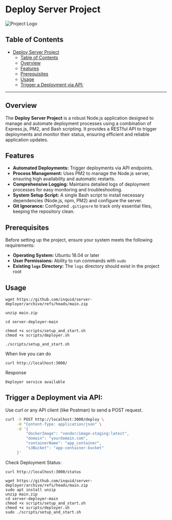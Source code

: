 # Deploy Server Project

![Project Logo](https://via.placeholder.com/150)

## Table of Contents

- [Deploy Server Project](#deploy-server-project)
  - [Table of Contents](#table-of-contents)
  - [Overview](#overview)
  - [Features](#features)
  - [Prerequisites](#prerequisites)
  - [Usage](#usage)
  - [Trigger a Deployment via API:](#trigger-a-deployment-via-api)

---

## Overview

The **Deploy Server Project** is a robust Node.js application designed to manage and automate deployment processes using a combination of Express.js, PM2, and Bash scripting. It provides a RESTful API to trigger deployments and monitor their status, ensuring efficient and reliable application updates.

## Features

- **Automated Deployments:** Trigger deployments via API endpoints.
- **Process Management:** Uses PM2 to manage the Node.js server, ensuring high availability and automatic restarts.
- **Comprehensive Logging:** Maintains detailed logs of deployment processes for easy monitoring and troubleshooting.
- **System Setup Script:** A single Bash script to install necessary dependencies (Node.js, npm, PM2) and configure the server.
- **Git Ignorance:** Configured `.gitignore` to track only essential files, keeping the repository clean.

## Prerequisites

Before setting up the project, ensure your system meets the following requirements:

- **Operating System:** Ubuntu 18.04 or later
- **User Permissions:** Ability to run commands with `sudo`
- **Existing `logs` Directory:** The `logs` directory should exist in the project root

## Usage

```
wget https://github.com/inquid/server-deployer/archive/refs/heads/main.zip

unzip main.zip

cd server-deployer-main

chmod +x scripts/setup_and_start.sh
chmod +x scripts/deployer.sh

./scripts/setup_and_start.sh
```

When live you can do

```
curl http://localhost:3000/
```

Response
```
Deployer service available
```

## Trigger a Deployment via API:

Use curl or any API client (like Postman) to send a POST request.


```bash
curl -X POST http://localhost:3000/deploy \
     -H "Content-Type: application/json" \
     -d '{
         "dockerImage": "vendor/image-staging:latest",
         "domain": "yourdomain.com",
         "containerName": "app_container",
         "s3Bucket": "app-container-bucket"
     }'
```



Check Deployment Status:


```
curl http://localhost:3000/status
```

```
wget https://github.com/inquid/server-deployer/archive/refs/heads/main.zip
sudo apt install unzip
unzip main.zip
cd server-deployer-main
chmod +x scripts/setup_and_start.sh                                       
chmod +x scripts/deployer.sh
sudo ./scripts/setup_and_start.sh
```
